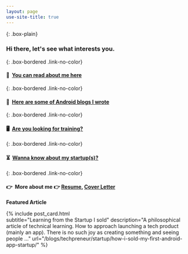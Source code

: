 ```yaml
---
layout: page
use-site-title: true
---
```

<!-- If I do not apply any class here, theme is taking it as heading which we want to avoid  -->

{: .box-plain}
### Hi there, let's see what interests you.

{: .box-bordered .link-no-color}
#### 👱 &nbsp;[You can read about me here](/aboutme)

{: .box-bordered .link-no-color}
#### 📖 &nbsp;[Here are some of Android blogs I wrote](/blogs/android)


{: .box-bordered .link-no-color}
#### 🖥 &nbsp;[Are you looking for training?](/training)


{: .box-bordered .link-no-color}
#### ⏳ &nbsp;[Wanna know about my startup(s)?](/blogs/techpreneur/startup/intro_startup_and_techpreneur/)

{: .box-bordered .link-no-color}
#### 👉 &nbsp;More about me 👉 [Resume](/hireme), [Cover Letter](/cover-letter)

**Featured Article**

{% include post_card.html 	
subtitle="Learning from the Startup I sold" 
description="A philosophical article of technical learning. How to approach launching a tech product (mainly an app). There is no such joy as creating something and seeing people ..."
url="/blogs/techpreneur/startup/how-i-sold-my-first-android-app-startup/"
%}


